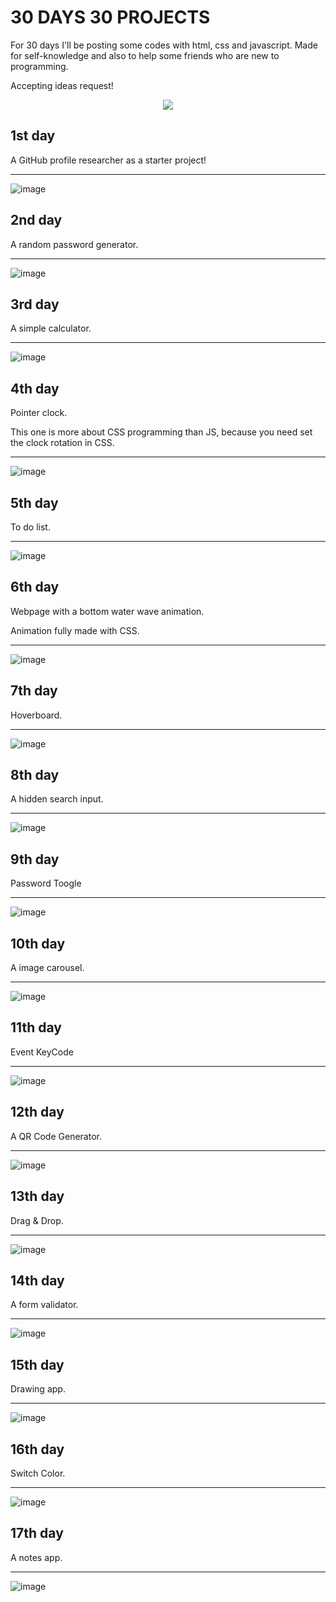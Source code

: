 <h1> 30 DAYS 30 PROJECTS</h1>

<p> For 30 days I'll be posting some codes with html, css and javascript. Made for self-knowledge and also to help some friends who are new to programming.</p>

<p>Accepting ideas request!</p>
<p align="center">
  <a href="#">
    <img src="https://skillicons.dev/icons?i=github,html,css,javascript">
  </a>
</p>

<h2>1st day</h2>
<p> A GitHub profile researcher as a starter project! </p>

<hr>

![image](https://github.com/cleslleydemoura/30days30projects/assets/100368699/af494db6-e234-4c77-bb19-48d849cf0ccd)

<h2>2nd day</h2>
<p>A random password generator.</p>

<hr>

![image](https://github.com/cleslleydemoura/30days30projects/assets/100368699/12583972-9280-471a-9a08-2e2420bb6e06)

<h2>3rd day</h2>
<p>A simple calculator.</p>

<hr>

![image](https://github.com/cleslleydemoura/30days30projects/assets/100368699/0242488d-1280-4df5-9ba7-c049b339c813)

<h2>4th day</h2>
<p>Pointer clock.</p>
<p>This one is more about CSS programming than JS, because you need set the clock rotation in CSS.</p>

<hr>

![image](https://github.com/cleslleydemoura/30days30projects/assets/100368699/bfa7d274-4270-4214-87f9-a5df912c9c5d)

<h2>5th day</h2>
<p>To do list.</p>

<hr>

![image](https://github.com/cleslleydemoura/30days30projects/assets/100368699/ecd42f4f-60ca-4cb6-9b7d-3be4868a2a0a)

<h2>6th day</h2>
<p>Webpage with a bottom water wave animation.</p>
<p>Animation fully made with CSS.</p>

<hr>

![image](https://github.com/cleslleydemoura/30days30projects/assets/100368699/375789c4-07f3-4950-b1c4-809a164d1fe2)

<h2>7th day</h2>
<p>Hoverboard.</p>

<hr>

![image](https://github.com/cleslleydemoura/30days30projects/assets/100368699/3d9b4601-b392-4327-bb67-6791116e8cc6)

<h2>8th day</h2>
<p>A hidden search input.</p>

<hr>

![image](https://github.com/cleslleydemoura/30days30projects/assets/100368699/2ea59ab6-657e-4a06-9a82-d78d30d41675)

<h2>9th day</h2>
<p>Password Toogle</p>

<hr>

![image](https://github.com/cleslleydemoura/30days30projects/assets/100368699/77948b65-9fcc-4517-b303-2acb352f2491)

<h2>10th day</h2>
<p>A image carousel.</p>

<hr>

![image](https://github.com/cleslleydemoura/30days30projects/assets/100368699/7c9082fc-a09d-4b62-83be-e81b660b58a5)

<h2>11th day</h2>
<p>Event KeyCode</p>

<hr>

![image](https://github.com/cleslleydemoura/30days30projects/assets/100368699/3b4c853c-bbcb-420f-8277-cd559dad4742)

<h2>12th day</h2>
<p>A QR Code Generator.</p>

<hr>

![image](https://github.com/cleslleydemoura/30days30projects/assets/100368699/335d6728-22d9-4494-b681-92145ca2e3f8)

<h2>13th day</h2>
<p>Drag & Drop.</p>

<hr>

![image](https://github.com/cleslleydemoura/30days30projects/assets/100368699/744f9ee4-38a5-4676-bc44-c452f7c9f877)

<h2>14th day</h2>
<p>A form validator.</p>

<hr>

![image](https://github.com/cleslleydemoura/30days30projects/assets/100368699/c5c2f1ba-64ae-4e9d-a667-1db276d7da00)

<h2>15th day</h2>
<p>Drawing app.</p>

<hr>

![image](https://github.com/cleslleydemoura/30days30projects/assets/100368699/019311f6-4486-4320-844e-0aadf09b507b)

<h2>16th day</h2>
<p>Switch Color.</p>

<hr>

![image](https://github.com/cleslleydemoura/30days30projects/assets/100368699/4795718d-ffa0-4bae-b43f-abaa70f0881e)

<h2>17th day</h2>
<p>A notes app.</p>

<hr>

![image](https://github.com/cleslleydemoura/30days30projects/assets/100368699/4674e841-a893-4021-9bf5-ae4c7337b98a)
